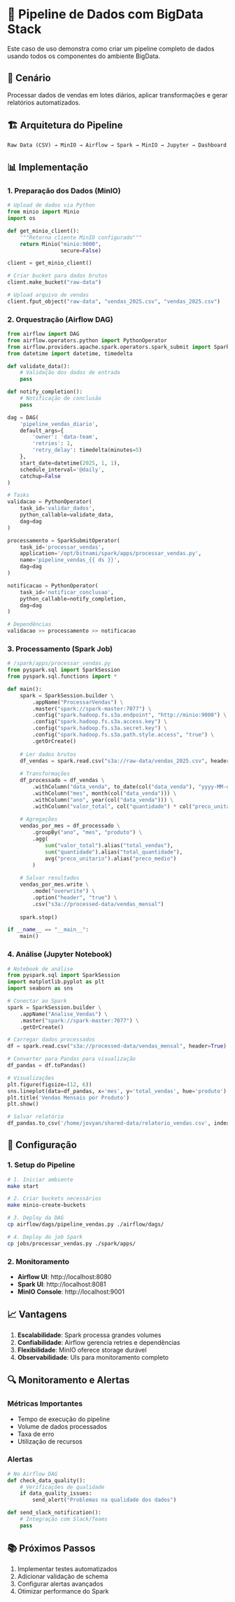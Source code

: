 # 🔄 Pipeline de Dados com BigData Stack

Este caso de uso demonstra como criar um pipeline completo de dados usando todos os componentes do ambiente BigData.

## 🎯 Cenário

Processar dados de vendas em lotes diários, aplicar transformações e gerar relatórios automatizados.

## 🏗️ Arquitetura do Pipeline

```
Raw Data (CSV) → MinIO → Airflow → Spark → MinIO → Jupyter → Dashboard
```

## 📊 Implementação

### 1. Preparação dos Dados (MinIO)

```python
# Upload de dados via Python
from minio import Minio
import os

def get_minio_client():
    """Retorna cliente MinIO configurado"""
    return Minio("minio:9000", 
                 secure=False)

client = get_minio_client()

# Criar bucket para dados brutos
client.make_bucket("raw-data")

# Upload arquivo de vendas
client.fput_object("raw-data", "vendas_2025.csv", "vendas_2025.csv")
```

### 2. Orquestração (Airflow DAG)

```python
from airflow import DAG
from airflow.operators.python import PythonOperator
from airflow.providers.apache.spark.operators.spark_submit import SparkSubmitOperator
from datetime import datetime, timedelta

def validate_data():
    # Validação dos dados de entrada
    pass

def notify_completion():
    # Notificação de conclusão
    pass

dag = DAG(
    'pipeline_vendas_diario',
    default_args={
        'owner': 'data-team',
        'retries': 1,
        'retry_delay': timedelta(minutes=5)
    },
    start_date=datetime(2025, 1, 1),
    schedule_interval='@daily',
    catchup=False
)

# Tasks
validacao = PythonOperator(
    task_id='validar_dados',
    python_callable=validate_data,
    dag=dag
)

processamento = SparkSubmitOperator(
    task_id='processar_vendas',
    application='/opt/bitnami/spark/apps/processar_vendas.py',
    name='pipeline_vendas_{{ ds }}',
    dag=dag
)

notificacao = PythonOperator(
    task_id='notificar_conclusao',
    python_callable=notify_completion,
    dag=dag
)

# Dependências
validacao >> processamento >> notificacao
```

### 3. Processamento (Spark Job)

```python
# /spark/apps/processar_vendas.py
from pyspark.sql import SparkSession
from pyspark.sql.functions import *

def main():
    spark = SparkSession.builder \
        .appName("ProcessarVendas") \
        .master("spark://spark-master:7077") \
        .config("spark.hadoop.fs.s3a.endpoint", "http://minio:9000") \
        .config("spark.hadoop.fs.s3a.access.key") \
        .config("spark.hadoop.fs.s3a.secret.key") \
        .config("spark.hadoop.fs.s3a.path.style.access", "true") \
        .getOrCreate()
    
    # Ler dados brutos
    df_vendas = spark.read.csv("s3a://raw-data/vendas_2025.csv", header=True)
    
    # Transformações
    df_processado = df_vendas \
        .withColumn("data_venda", to_date(col("data_venda"), "yyyy-MM-dd")) \
        .withColumn("mes", month(col("data_venda"))) \
        .withColumn("ano", year(col("data_venda"))) \
        .withColumn("valor_total", col("quantidade") * col("preco_unitario"))
    
    # Agregações
    vendas_por_mes = df_processado \
        .groupBy("ano", "mes", "produto") \
        .agg(
            sum("valor_total").alias("total_vendas"),
            sum("quantidade").alias("total_quantidade"),
            avg("preco_unitario").alias("preco_medio")
        )
    
    # Salvar resultados
    vendas_por_mes.write \
        .mode("overwrite") \
        .option("header", "true") \
        .csv("s3a://processed-data/vendas_mensal")
    
    spark.stop()

if __name__ == "__main__":
    main()
```

### 4. Análise (Jupyter Notebook)

```python
# Notebook de análise
from pyspark.sql import SparkSession
import matplotlib.pyplot as plt
import seaborn as sns

# Conectar ao Spark
spark = SparkSession.builder \
    .appName("Analise_Vendas") \
    .master("spark://spark-master:7077") \
    .getOrCreate()

# Carregar dados processados
df = spark.read.csv("s3a://processed-data/vendas_mensal", header=True)

# Converter para Pandas para visualização
df_pandas = df.toPandas()

# Visualizações
plt.figure(figsize=(12, 6))
sns.lineplot(data=df_pandas, x='mes', y='total_vendas', hue='produto')
plt.title('Vendas Mensais por Produto')
plt.show()

# Salvar relatório
df_pandas.to_csv('/home/jovyan/shared-data/relatorio_vendas.csv', index=False)
```

## 🔧 Configuração

### 1. Setup do Pipeline

```bash
# 1. Iniciar ambiente
make start

# 2. Criar buckets necessários
make minio-create-buckets

# 3. Deploy da DAG
cp airflow/dags/pipeline_vendas.py ./airflow/dags/

# 4. Deploy do job Spark
cp jobs/processar_vendas.py ./spark/apps/
```

### 2. Monitoramento

- **Airflow UI**: http://localhost:8080
- **Spark UI**: http://localhost:8081
- **MinIO Console**: http://localhost:9001

## 📈 Vantagens

1. **Escalabilidade**: Spark processa grandes volumes
2. **Confiabilidade**: Airflow gerencia retries e dependências
3. **Flexibilidade**: MinIO oferece storage durável
4. **Observabilidade**: UIs para monitoramento completo

## 🔍 Monitoramento e Alertas

### Métricas Importantes
- Tempo de execução do pipeline
- Volume de dados processados
- Taxa de erro
- Utilização de recursos

### Alertas
```python
# No Airflow DAG
def check_data_quality():
    # Verificações de qualidade
    if data_quality_issues:
        send_alert("Problemas na qualidade dos dados")

def send_slack_notification():
    # Integração com Slack/Teams
    pass
```

## 📚 Próximos Passos

1. Implementar testes automatizados
2. Adicionar validação de schema
3. Configurar alertas avançados
4. Otimizar performance do Spark